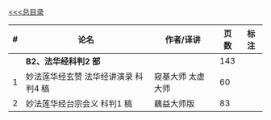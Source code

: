 [<<<总目录](./index.md)


|#|论名| 作者/译讲|页数|标注|
|-|-----------------------|---|--|--|
||**B2、法华经科判2 部**||143|
|1|妙法莲华经玄赞 法华经讲演录 科判4 稿| 窥基大师 太虚大师|60|
|2|妙法莲华经台宗会义 科判1 稿 |藕益大师版|83|
